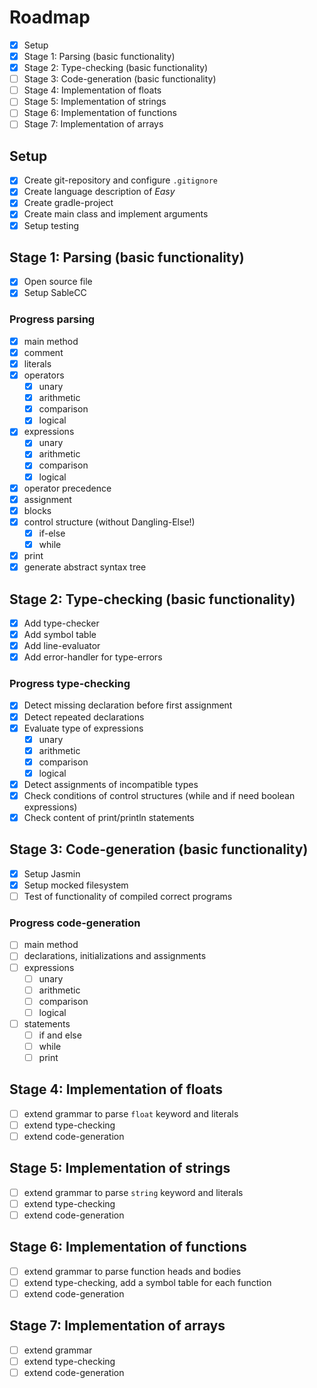 # Roadmap
- [x] Setup
- [x] Stage 1: Parsing (basic functionality)
- [x] Stage 2: Type-checking (basic functionality)
- [ ] Stage 3: Code-generation (basic functionality)
- [ ] Stage 4: Implementation of floats
- [ ] Stage 5: Implementation of strings
- [ ] Stage 6: Implementation of functions
- [ ] Stage 7: Implementation of arrays

## Setup
- [x] Create git-repository and configure `.gitignore`
- [x] Create language description of _Easy_
- [x] Create gradle-project
- [x] Create main class and implement arguments
- [x] Setup testing

## Stage 1: Parsing (basic functionality)
- [x] Open source file
- [x] Setup SableCC
### Progress parsing
- [x] main method
- [x] comment
- [x] literals
- [x] operators
  - [x] unary
  - [x] arithmetic
  - [x] comparison
  - [x] logical
- [x] expressions
  - [x] unary
  - [x] arithmetic
  - [x] comparison
  - [x] logical
- [x] operator precedence
- [x] assignment
- [x] blocks
- [x] control structure (without Dangling-Else!)
  - [x] if-else
  - [x] while
- [x] print
- [x] generate abstract syntax tree

## Stage 2: Type-checking (basic functionality)
- [x] Add type-checker
- [x] Add symbol table
- [x] Add line-evaluator
- [x] Add error-handler for type-errors
### Progress type-checking
- [x] Detect missing declaration before first assignment
- [x] Detect repeated declarations
- [x] Evaluate type of expressions
  - [x] unary
  - [x] arithmetic
  - [x] comparison
  - [x] logical
- [x] Detect assignments of incompatible types
- [x] Check conditions of control structures (while and if need boolean expressions)
- [x] Check content of print/println statements

## Stage 3: Code-generation (basic functionality)
- [x] Setup Jasmin
- [x] Setup mocked filesystem 
- [ ] Test of functionality of compiled correct programs
### Progress code-generation
- [ ] main method
- [ ] declarations, initializations and assignments
- [ ] expressions
  - [ ] unary
  - [ ] arithmetic
  - [ ] comparison
  - [ ] logical
- [ ] statements
  - [ ] if and else
  - [ ] while
  - [ ] print
    
## Stage 4: Implementation of floats
- [ ] extend grammar to parse `float` keyword and literals
- [ ] extend type-checking
- [ ] extend code-generation

## Stage 5: Implementation of strings
- [ ] extend grammar to parse `string` keyword and literals
- [ ] extend type-checking
- [ ] extend code-generation

## Stage 6: Implementation of functions
- [ ] extend grammar to parse function heads and bodies
- [ ] extend type-checking, add a symbol table for each function
- [ ] extend code-generation

## Stage 7: Implementation of arrays
- [ ] extend grammar
- [ ] extend type-checking
- [ ] extend code-generation
